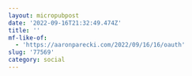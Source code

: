 ```yaml
---
layout: micropubpost
date: '2022-09-16T21:32:49.474Z'
title: ''
mf-like-of:
  - 'https://aaronparecki.com/2022/09/16/16/oauth'
slug: '77569'
category: social
---
```

